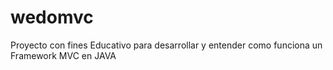 # wedomvc
Proyecto con fines Educativo para desarrollar y entender como funciona un Framework MVC en JAVA
